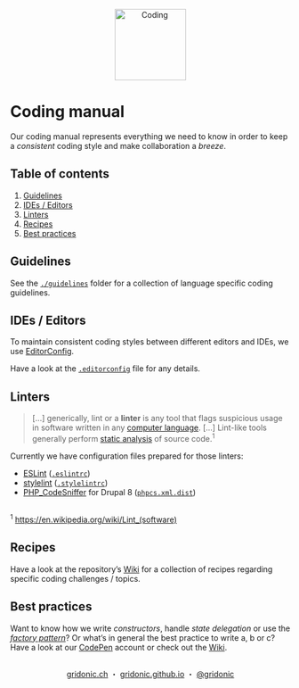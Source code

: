 <p align="center"><img src="https://gridonic.github.io/assets/images/logos/coding.svg" alt="Coding" width="128"></p>

# Coding manual

Our coding manual represents everything we need to know in order to keep a *consistent* coding style and make 
collaboration a *breeze*.


## Table of contents

1. [Guidelines]
1. [IDEs / Editors]
1. [Linters]
1. [Recipes]
1. [Best practices]

## Guidelines

See the [`./guidelines`](./guidelines) folder for a collection of language specific coding guidelines.

## IDEs / Editors

To maintain consistent coding styles between different editors and IDEs, we use [EditorConfig].

Have a look at the [`.editorconfig`](./.editorconfig) file for any details.

## Linters

> […] generically, lint or a **linter** is any tool that flags suspicious usage in software written in any 
[computer language]. […] Lint-like tools generally perform [static analysis] of source code.<sup>1</sup>

Currently we have configuration files prepared for those linters:

* [ESLint] ([`.eslintrc`](./.eslintrc))
* [stylelint] ([`.stylelintrc`](./.stylelintrc))
* [PHP_CodeSniffer] for Drupal 8 ([`phpcs.xml.dist`](guidelines/php/drupal/phpcs.xml.dist))

##  
<sup>1</sup> https://en.wikipedia.org/wiki/Lint_(software)

## Recipes

Have a look at the repository’s [Wiki] for a collection of recipes regarding specific coding challenges / topics.

## Best practices

Want to know how we write *constructors*, handle *state delegation* or use the *[factory pattern]*? Or what’s in 
general the best practice to write a, b or c? Have a look at our [CodePen] account or check out the [Wiki].

##  
<p align="center">
  <a href="https://gridonic.ch">gridonic.ch</a> ・
  <a href="https://gridonic.github.io">gridonic.github.io</a> ・
  <a href="https://twitter.com/gridonic">@gridonic</a>
</p>

[Guidelines]: #guidelines
[Linters]: #linters
[IDEs / Editors]: #ides--editors
[Recipes]: #recipes
[Best practices]: #best-practices
[Wiki]: https://github.com/gridonic/coding/wiki
[computer language]: https://en.wikipedia.org/wiki/Computer_language
[static analysis]: https://en.wikipedia.org/wiki/Static_code_analysis
[ESLint]: http://eslint.org/
[stylelint]: https://stylelint.io/
[PHP_CodeSniffer]: https://github.com/squizlabs/PHP_CodeSniffer
[EditorConfig]: http://editorconfig.org/
[CodePen]: https://codepen.io/gridonic/collections/
[factory pattern]: https://en.wikipedia.org/wiki/Factory_method_pattern
